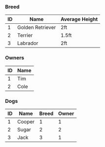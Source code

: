 ### Breed

| ID   | Name             | Average Height |
| ---- | ---------------- | -------------- |
| 1    | Golden Retriever | 2ft            |
| 2    | Terrier          | 1.5ft          |
| 3    | Labrador         | 2ft            |



### Owners

| ID   | Name |
| ---- | ---- |
| 1    | Tim  |
| 2    | Cole |



### Dogs

| ID   | Name   | Breed | Owner |
| ---- | ------ | ----- | ----- |
| 1    | Cooper | 1     | 1     |
| 2    | Sugar  | 2     | 2     |
| 3    | Jack   | 3     | 1     |

